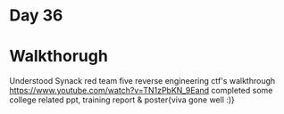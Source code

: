 # Day 36

# Walkthorugh
Understood Synack red team five reverse engineering ctf's walkthrough https://www.youtube.com/watch?v=TN1zPbKN_9Eand completed some college related ppt, training report & poster{viva gone well :)}

